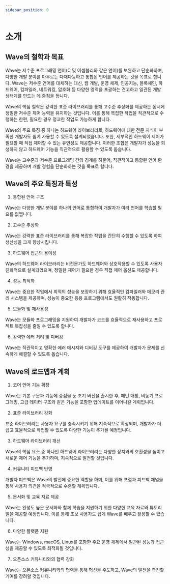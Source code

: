 ```yaml
---
sidebar_position: 0
---
```


# 소개
## Wave의 철학과 목표
Wave는 저수준 프로그래밍 언어(C 및 어셈블리와 같은 언어)를 보완하고 단순화하며, 다양한 개발 분야를 아우르는 다재다능하고 통합된 언어를 제공하는 것을 목표로 합니다. Wave는 저수준 언어를 대체하는 대신, 웹 개발, 운영 체제, 인공지능, 블록체인, 하드웨어, 컴파일러, 네트워킹, 암호화 등 다양한 영역을 포괄하는 견고하고 일관된 개발 생태계를 만드는 데 중점을 둡니다.

Wave의 핵심 철학은 강력한 표준 라이브러리를 통해 고수준 추상화를 제공하는 동시에 정밀한 저수준 제어 능력을 유지하는 것입니다. 이를 통해 복잡한 작업을 직관적으로 수행하는 한편, 필요한 경우 정교한 작업도 가능하게 합니다.

Wave의 주요 특징 중 하나는 하드웨어 라이브러리로, 하드웨어에 대한 전문 지식이 부족한 개발자도 쉽게 사용할 수 있도록 설계되었습니다. 또한, 세부적인 하드웨어 제어가 필요할 때 직접 제어할 수 있는 유연성도 제공합니다. 이러한 조합은 개발자가 성능을 희생하지 않고 하드웨어 기능을 직관적으로 활용할 수 있도록 돕습니다.

Wave는 고수준과 저수준 프로그래밍 간의 경계를 허물어, 직관적이고 통합된 언어 환경을 제공하며 개발 경험을 단순화하는 것을 목표로 합니다.
## Wave의 주요 특징과 특성
1. 통합된 언어 구조

Wave는 다양한 개발 분야를 하나의 언어로 통합하여 개발자가 여러 언어를 학습할 필요를 없앱니다.

2. 고수준 추상화

Wave는 강력한 표준 라이브러리를 통해 복잡한 작업을 간단히 수행할 수 있도록 하여 생산성을 크게 향상시킵니다.

3. 하드웨어 접근의 용이성

Wave의 하드웨어 라이브러리는 비전문가도 하드웨어와 상호작용할 수 있도록 사용자 친화적으로 설계되었으며, 정밀한 제어가 필요한 경우 직접 제어 옵션도 제공합니다.

4. 성능 최적화

Wave는 중요한 작업에서 최적의 성능을 보장하기 위해 효율적인 컴파일러와 메모리 관리 시스템을 제공하며, 성능이 중요한 응용 프로그램에서도 원활히 작동합니다.

5. 모듈화 및 재사용성

Wave는 모듈화 프로그래밍을 지원하여 개발자가 코드를 효율적으로 재사용하고 프로젝트 복잡성을 줄일 수 있도록 합니다.

6. 강력한 에러 처리 및 디버깅

Wave는 직관적이고 명확한 에러 메시지와 디버깅 도구를 제공하여 개발자가 문제를 신속하게 해결할 수 있도록 돕습니다.

## Wave의 로드맵과 계획
1. 코어 언어 기능 확장

Wave는 기본 구문과 기능에 중점을 둔 초기 버전을 출시한 후, 패턴 매칭, 비동기 프로그래밍, 고급 데이터 구조와 같은 기능을 포함한 업데이트를 이어나갈 계획입니다.

2. 표준 라이브러리 강화

표준 라이브러리는 사용자 요구를 충족시키기 위해 지속적으로 확장되며, 개발자가 더 쉽고 효율적으로 작업할 수 있도록 다양한 기능이 추가될 예정입니다.

3. 하드웨어 라이브러리 개선

Wave의 핵심 요소 중 하나인 하드웨어 라이브러리는 다양한 장치와의 호환성을 높이고 새로운 제어 기능을 추가하며, 지속적으로 발전할 것입니다.

4. 커뮤니티 피드백 반영

개발자 피드백은 Wave의 발전에 중요한 역할을 하며, 이를 위해 포럼과 피드백 채널을 통해 사용자 의견을 적극적으로 수렴할 계획입니다.

5. 문서화 및 교육 자료 제공

Wave는 완성도 높은 문서화와 함께 학습을 지원하기 위한 다양한 교육 자료와 튜토리얼을 제공할 예정입니다. 이를 통해 초보 사용자도 쉽게 Wave를 배우고 활용할 수 있습니다.

6. 다양한 플랫폼 지원

Wave는 Windows, macOS, Linux를 포함한 주요 운영 체제에서 일관된 성능과 접근성을 제공할 수 있도록 최적화될 것입니다.

7. 오픈소스 커뮤니티와의 협력 강화

Wave는 오픈소스 커뮤니티와의 협력을 통해 혁신을 주도하고, Wave의 발전을 촉진할 기여를 장려할 것입니다.